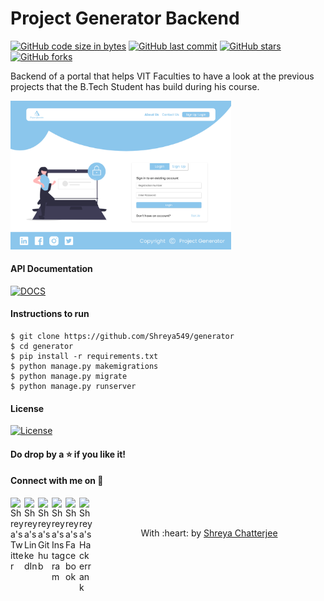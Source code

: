 # Project Generator Backend

[![GitHub code size in bytes](https://img.shields.io/github/languages/code-size/Shreya549/Project-Generator-Backend?logo=github&style=social)](https://github.com/Shreya549/) [![GitHub last commit](https://img.shields.io/github/last-commit/Shreya549/Project-Generator-Backend?style=social&logo=git)](https://github.com/Shreya549/) [![GitHub stars](https://img.shields.io/github/stars/Shreya549/Project-Generator-Backend?style=social)](https://github.com/Shreya549/Project-Generator-Backend/stargazers) [![GitHub forks](https://img.shields.io/github/forks/Shreya549/Project-Generator-Backend?style=social&logo=git)](https://github.com/Shreya549/Project-Generator-Backend/network)

Backend of a portal that helps VIT Faculties to have a look at the previous projects that the B.Tech Student has build during his course.
<br>

<img src = https://github.com/Shreya549/Project-Generator-Backend/blob/main/progen.png width = 70%/>


#### API Documentation
[![DOCS](https://img.shields.io/badge/Documentation-see%20docs-green?style=flat-square&logo=appveyor)](https://documenter.getpostman.com/view/7941616/TzK14uDz) 

#### Instructions to run
```
$ git clone https://github.com/Shreya549/generator
$ cd generator
$ pip install -r requirements.txt
$ python manage.py makemigrations
$ python manage.py migrate
$ python manage.py runserver
```

#### License
[![License](http://img.shields.io/:license-mit-blue.svg?style=flat-square)](http://badges.mit-license.org)
#### Do drop by a :star: if you like it!
#### Connect with me on :smiling_face_with_three_hearts:
<a href="https://twitter.com/shreyaaaaaaaaa_">
  <img align="left" alt="Shreya's Twitter" width="22px" src="https://cdn.jsdelivr.net/npm/simple-icons@v3/icons/twitter.svg" />
</a>
<a href="https://www.linkedin.com/in/shreyachatterjee05/">
  <img align="left" alt="Shreya's LinkedIn" width="22px" src="https://cdn.jsdelivr.net/npm/simple-icons@v3/icons/linkedin.svg" />
</a>
<a href="https://github.com/Shreya549">
  <img align="left" alt="Shreya's Github" width="22px" src="https://cdn.jsdelivr.net/npm/simple-icons@v3/icons/github.svg" />
</a>
<a href="https://www.instagram.com/the_strange_concoction/">
  <img align="left" alt="Shreya's Instagram" width="22px" src="https://cdn.jsdelivr.net/npm/simple-icons@v3/icons/instagram.svg" />
</a>
<a href="https://www.facebook.com/shreya.chatterjee.31105674">
  <img align="left" alt="Shreya's Facebook" width="22px" src="https://cdn.jsdelivr.net/npm/simple-icons@v3/icons/facebook.svg" />
</a>
<a href="https://www.hackerrank.com/shreyachatterje2">
  <img align="left" alt="Shreya's Hackerrank" width="22px" src="https://cdn.jsdelivr.net/npm/simple-icons@v3/icons/hackerrank.svg" />
</a>
<br><br>

<p align="center">
	With :heart: by <a href="" target="_blank">Shreya Chatterjee</a>
</p>
